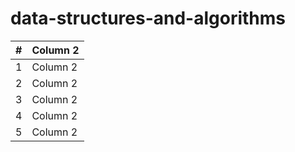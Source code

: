 # data-structures-and-algorithms

| # | Column 2 |
| - | -------- |
| 1 | Column 2 |
| 2 | Column 2 |
| 3 | Column 2 |
| 4 | Column 2 |
| 5 | Column 2 |
